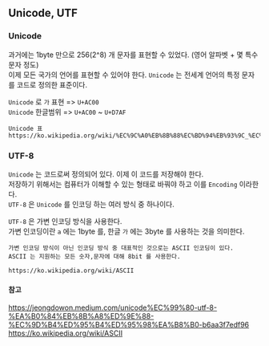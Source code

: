 ## Unicode, UTF

### Unicode

과거에는 1byte 만으로 256(2^8) 개 문자를 표현할 수 있었다. (영어 알파벳 + 몇 특수문자 정도) <br/>
이제 모든 국가의 언어를 표현할 수 있어야 한다. `Unicode` 는 전세계 언어의 특정 문자를 코드로 정의한 표준이다. <br/>

`Unicode` 로 `가` 표현 => `U+AC00` <br/>
`Unicode` 한글범위 => `U+AC00` ~ `U+D7AF` <br/>

```
Unicode 표
https://ko.wikipedia.org/wiki/%EC%9C%A0%EB%8B%88%EC%BD%94%EB%93%9C_%EC%98%81%EC%97%AD
```

### UTF-8
`Unicode` 는 코드로써 정의되어 있다. 이제 이 코드를 저장해야 한다. <br/>
저장하기 위해서는 컴퓨터가 이해할 수 있는 형태로 바꿔야 하고 이를 `Encoding` 이라한다. <br/>
`UTF-8` 은 `Unicode` 를 인코딩 하는 여러 방식 중 하나이다. <br/>

`UTF-8` 은 가변 인코딩 방식을 사용한다. <br/>
가변 인코딩이란 `a` 에는 1byte 를, 한글 `가` 에는 3byte 를 사용하는 것을 의미한다. <br/>

```
가변 인코딩 방식이 아닌 인코딩 방식 중 대표적인 것으로는 ASCII 인코딩이 있다.
ASCII 는 지원하는 모든 숫자,문자에 대해 8bit 를 사용한다.

https://ko.wikipedia.org/wiki/ASCII
```



#### 참고

https://jeongdowon.medium.com/unicode%EC%99%80-utf-8-%EA%B0%84%EB%8B%A8%ED%9E%88-%EC%9D%B4%ED%95%B4%ED%95%98%EA%B8%B0-b6aa3f7edf96
https://ko.wikipedia.org/wiki/ASCII

